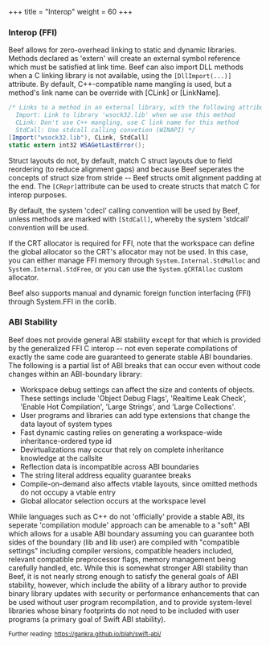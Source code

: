 +++
title = "Interop"
weight = 60
+++

### Interop (FFI)
Beef allows for zero-overhead linking to static and dynamic libraries. Methods declared as 'extern' will create an external symbol reference which must be satisfied at link time. Beef can also import DLL methods when a C linking library is not available, using the `[DllImport(...)]` attribute. By default, C++-compatible name mangling is used, but a method's link name can be override with [CLink] or [LinkName].
 
```C#
/* Links to a method in an external library, with the following attributes:
  Import: Link to library 'wsock32.lib' when we use this method
  CLink: Don't use C++ mangling, use C link name for this method
  StdCall: Use stdcall calling convetion (WINAPI) */
[Import("wsock32.lib"), CLink, StdCall]
static extern int32 WSAGetLastError(); 
```

Struct layouts do not, by default, match C struct layouts due to field reordering (to reduce alignment gaps) and because Beef seperates the concepts of struct size from stride -- Beef structs omit alignment padding at the end. The `[CRepr]`attribute can be used to create structs that match C for interop purposes.

By default, the system 'cdecl' calling convention will be used by Beef, unless methods are marked with `[StdCall]`, whereby the system 'stdcall' convention will be used.

If the CRT allocator is required for FFI, note that the workspace can define the global allocator so the CRT's allocator may not be used. In this case, you can either manage FFI memory through `System.Internal.StdMalloc` and `System.Internal.StdFree`, or you can use the `System.gCRTAlloc` custom allocator.

Beef also supports manual and dynamic foreign function interfacing (FFI) through System.FFI in the corlib.

### ABI Stability

Beef does not provide general ABI stability except for that which is provided by the generalized FFI C interop -- not even seperate compilations of exactly the same code are guaranteed to generate stable ABI boundaries. The following is a partial list of ABI breaks that can occur even without code changes within an ABI-boundary library:

- Workspace debug settings can affect the size and contents of objects. These settings include 'Object Debug Flags', 'Realtime Leak Check', 'Enable Hot Compilation', 'Large Strings', and 'Large Collections'.
- User programs and libraries can add type extensions that change the data layout of system types
- Fast dynamic casting relies on generating a workspace-wide inheritance-ordered type id
- Devirtualizations may occur that rely on complete inheritance knowledge at the callsite
- Reflection data is incompatible across ABI boundaries
- The string literal address equality guarantee breaks
- Compile-on-demand also affects vtable layouts, since omitted methods do not occupy a vtable entry
- Global allocator selection occurs at the workspace level

While languages such as C++ do not 'officially' provide a stable ABI, its seperate 'compilation module' approach can be amenable to a "soft" ABI which allows for a usable ABI boundary assuming you can guarantee both sides of the boundary (lib and lib user) are compiled with "compatible settings" including compiler versions, compatible headers included, relevant compatible preprocessor flags, memory management being carefully handled, etc. While this is somewhat stronger ABI stability than Beef, it is not nearly strong enough to satisfy the general goals of ABI stability, however, which include the ability of a library author to provide binary library updates with security or performance enhancements that can be used without user program recompilation, and to provide system-level libraries whose binary footprints do not need to be included with user programs (a primary goal of Swift ABI stability).

<sup>Further reading: https://gankra.github.io/blah/swift-abi/</sup>